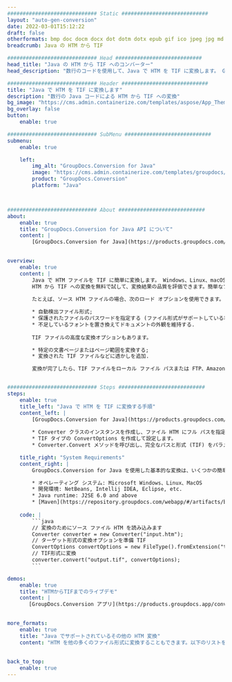 ```yaml
---
############################# Static ############################
layout: "auto-gen-conversion"
date: 2022-03-01T15:12:22
draft: false
otherformats: bmp doc docm docx dot dotm dotx epub gif ico jpeg jpg md odt ott pdf png psd rtf tex tif tiff txt xps
breadcrumb: Java の HTM から TIF

############################# Head ############################
head_title: "Java の HTM から TIF へのコンバーター"
head_description: "数行のコードを使用して、Java で HTM を TIF に変換します。 GroupDocs ドキュメント変換 API を使用して、160 を超えるファイル形式を変換します。"

############################# Header ############################
title: "Java で HTM を TIF に変換します"
description: "数行の Java コードによる HTM から TIF への変換"
bg_image: "https://cms.admin.containerize.com/templates/aspose/App_Themes/V3/images/bg/header1.png"
bg_overlay: false
button:
    enable: true

############################# SubMenu ############################
submenu:
    enable: true

    left:
        img_alt: "GroupDocs.Conversion for Java"
        image: "https://cms.admin.containerize.com/templates/groupdocs/images/product-logos/90x90-noborder/groupdocs-conversion-java.png"
        product: "GroupDocs.Conversion"
        platform: "Java"



############################# About ############################
about:
    enable: true
    title: "GroupDocs.Conversion for Java API について"
    content: |
        [GroupDocs.Conversion for Java](https://products.groupdocs.com/conversion/java/) を使用して、Microsoft Word、Excel、PowerPoint、PDF、Visio、およびその他の形式を変換できます。 GroupDocs.Conversion は、高いパフォーマンスが要求されるバックエンドおよび内部システムに適したスタンドアロン API です。 Microsoft や Open Office などのソフトウェアには依存しません。
    

overview:
    enable: true
    content: |
        Java で HTM ファイルを TIF に簡単に変換します。 Windows、Linux、macOS など、任意のプラットフォームで Java コード行を 2 行だけ使用できます。
        HTM から TIF への変換を無料で試して、変換結果の品質を評価できます。簡単なファイル変換のシナリオに加えて、ソース HTM ファイルをロードし、出力 TIF 結果を保存するためのより高度なオプションを試すことができます。 
        
        たとえば、ソース HTM ファイルの場合、次のロード オプションを使用できます。

        * 自動検出ファイル形式;
        * 保護されたファイルのパスワードを指定する (ファイル形式がサポートしている場合);
        * 不足しているフォントを置き換えてドキュメントの外観を維持する.
        
        TIF ファイルの高度な変換オプションもあります。

        * 特定の文書ページまたはページ範囲を変換する;
        * 変換された TIF ファイルなどに透かしを追加.

        変換が完了したら、TIF ファイルをローカル ファイル パスまたは FTP、Amazon S3、Google Drive、Dropbox などのサードパーティ ストレージに保存できます。注意してください - HTM を {{ に変換するにはTO}} MS Office、Open Office、Adobe Acrobat Reader などの追加のソフトウェアをインストールする必要はありません。


############################# Steps ############################
steps:
    enable: true
    title_left: "Java で HTM を TIF に変換する手順"
    content_left: |
        [GroupDocs.Conversion for Java](https://products.groupdocs.com/conversion/java/) を使用すると、開発者は数行のコードで HTM ファイルを TIF に簡単に変換できます。
        
        * Converter クラスのインスタンスを作成し、ファイル HTM にフル パスを指定します。
        * TIF タイプの ConvertOptions を作成して設定します。
        * Converter.Convert メソッドを呼び出し、完全なパスと形式 (TIF) をパラメーターとして渡します。

    title_right: "System Requirements"
    content_right: |
        GroupDocs.Conversion for Java を使用した基本的な変換は、いくつかの簡単な手順で実行できます。当社の API は、すべての主要なプラットフォームとオペレーティング システムでサポートされています。以下のコードを実行する前に、システムに次の前提条件がインストールされていることを確認してください。

        * オペレーティング システム: Microsoft Windows、Linux、MacOS
        * 開発環境: NetBeans, Intellij IDEA, Eclipse, etc.
        * Java runtime: J2SE 6.0 and above
        * [Maven](https://repository.groupdocs.com/webapp/#/artifacts/browse/tree/General/repo/com/groupdocs/groupdocs-conversion) から最新の GroupDocs.Conversion for Java を取得します
         
    code: |
        ```java    
        // 変換のためにソース ファイル HTM を読み込みます
        Converter converter = new Converter("input.htm");
        // ターゲット形式の変換オプションを準備 TIF
        ConvertOptions convertOptions = new FileType().fromExtension("tif").getConvertOptions();
        // TIF形式に変換
        converter.convert("output.tif", convertOptions);
        ```

demos:
    enable: true
    title: "HTMからTIFまでのライブデモ"
    content: |
       [GroupDocs.Conversion アプリ](https://products.groupdocs.app/conversion/family) Web サイトにアクセスして、今すぐ HTM を TIF に変換してください。オンラインデモには次の利点があります
          

more_formats:
    enable: true
    title: "Java でサポートされているその他の HTM 変換"
    content: "HTM を他の多くのファイル形式に変換することもできます。以下のリストをご覧ください。"
       
       
back_to_top:
    enable: true
---
```

